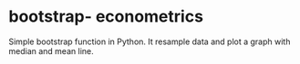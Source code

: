 # bootstrap- econometrics
Simple bootstrap function in Python. It resample data and plot a graph with median and mean line.
